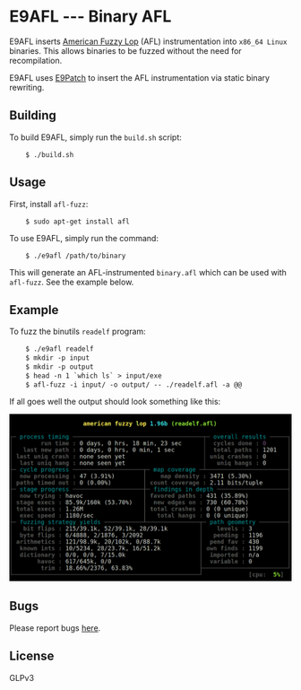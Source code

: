 # E9AFL --- Binary AFL

E9AFL inserts [American Fuzzy Lop](https://github.com/google/AFL)
(AFL) instrumentation into `x86_64 Linux` binaries.
This allows binaries to be fuzzed without the need for recompilation.

E9AFL uses [E9Patch](https://github.com/GJDuck/e9patch) to insert the
AFL instrumentation via static binary rewriting.

## Building

To build E9AFL, simply run the `build.sh` script:

        $ ./build.sh

## Usage

First, install `afl-fuzz`:

        $ sudo apt-get install afl

To use E9AFL, simply run the command:

        $ ./e9afl /path/to/binary

This will generate an AFL-instrumented `binary.afl` which can be
used with `afl-fuzz`.
See the example below.

## Example

To fuzz the binutils `readelf` program:

        $ ./e9afl readelf
        $ mkdir -p input
        $ mkdir -p output
        $ head -n 1 `which ls` > input/exe
        $ afl-fuzz -i input/ -o output/ -- ./readelf.afl -a @@

If all goes well the output should look something like this:

<p align="center">
<img src="imgs/example.png"
     alt="AFL example">
</p>

## Bugs

Please report bugs [here](https://github.com/GJDuck/e9afl/issues).

## License

GLPv3

